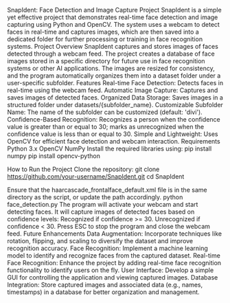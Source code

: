 SnapIdent: Face Detection and Image Capture Project
SnapIdent is a simple yet effective project that demonstrates real-time face detection and image capturing using Python and OpenCV. The system uses a webcam to detect faces in real-time and captures images, which are then saved into a dedicated folder for further processing or training in face recognition systems.
Project Overview
SnapIdent captures and stores images of faces detected through a webcam feed. The project creates a database of face images stored in a specific directory for future use in face recognition systems or other AI applications. The images are resized for consistency, and the program automatically organizes them into a dataset folder under a user-specific subfolder.
Features
Real-time Face Detection: Detects faces in real-time using the webcam feed.
Automatic Image Capture: Captures and saves images of detected faces.
Organized Data Storage: Saves images in a structured folder under datasets/{subfolder_name}.
Customizable Subfolder Name: The name of the subfolder can be customized (default: 'divi').
Confidence-Based Recognition: Recognizes a person when the confidence value is greater than or equal to 30; marks as unrecognized when the confidence value is less than or equal to 30.
Simple and Lightweight: Uses OpenCV for efficient face detection and webcam interaction.
Requirements
Python 3.x
OpenCV
NumPy
Install the required libraries using:
pip install numpy
pip install opencv-python

How to Run the Project
Clone the repository:
git clone https://github.com/your-username/SnapIdent.git
cd SnapIdent

Ensure that the haarcascade_frontalface_default.xml file is in the same directory as the script, or update the path accordingly.
python face_detection.py
The program will activate your webcam and start detecting faces. It will capture images of detected faces based on confidence levels:
Recognized if confidence >= 30.
Unrecognized if confidence < 30.
Press ESC to stop the program and close the webcam feed.
Future Enhancements
Data Augmentation: Incorporate techniques like rotation, flipping, and scaling to diversify the dataset and improve recognition accuracy.
Face Recognition: Implement a machine learning model to identify and recognize faces from the captured dataset.
Real-time Face Recognition: Enhance the project by adding real-time face recognition functionality to identify users on the fly.
User Interface: Develop a simple GUI for controlling the application and viewing captured images.
Database Integration: Store captured images and associated data (e.g., names, timestamps) in a database for better organization and management.
